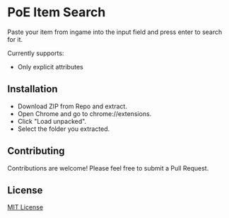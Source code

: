 # PoE Item Search

Paste your item from ingame into the input field and press enter to search for it.

Currently supports:

- Only explicit attributes

## Installation

- Download ZIP from Repo and extract.
- Open Chrome and go to chrome://extensions.
- Click "Load unpacked".
- Select the folder you extracted.

## Contributing

Contributions are welcome! Please feel free to submit a Pull Request.

## License

[MIT License](LICENSE)


